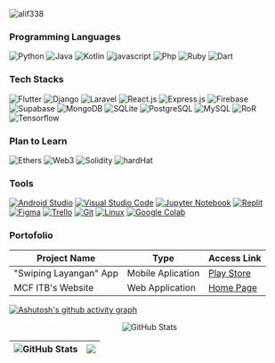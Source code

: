 <p> <img src="https://komarev.com/ghpvc/?username=alif338&color=green" alt="alif338"> </p>

### Programming Languages
<p>
  <img alt="Python" src="https://img.shields.io/badge/-Python-4B8BBE?style=for-the-badge&logo=python&logoColor=white"/>
  <img alt="Java" src="https://img.shields.io/badge/-Java-eb8334?style=for-the-badge&logo=java&logoColor=white" /> 
  <img alt="Kotlin" src="https://img.shields.io/badge/-Kotlin-a605e6?style=for-the-badge&logo=kotlin&logoColor=white" /> 
  <img alt="javascript" src="https://img.shields.io/badge/-Javascript-000000?style=for-the-badge&logo=javascript&logoColor=f0db4f" /> 
  <img alt="Php" src="https://img.shields.io/badge/-Php-4934eb?style=for-the-badge&logo=php&logoColor=white" />
  <img alt="Ruby" src="https://img.shields.io/badge/-Ruby-262626?style=for-the-badge&logo=ruby&logoColor=ff0000"/> 
  <img alt="Dart" src="https://img.shields.io/badge/-Dart-444444?style=for-the-badge&logo=dart&logoColor=1fb4e0"/> 
</p>

### Tech Stacks
<p>
  <img alt="Flutter" src="https://img.shields.io/badge/-Flutter-3498eb?style=for-the-badge&logo=flutter&logoColor=white" />
  <img alt="Django" src="https://img.shields.io/badge/-Django-014d00?style=for-the-badge&logo=django&logoColor=white"/>
  <img alt="Laravel" src="https://img.shields.io/badge/-Laravel-ff0000?style=for-the-badge&logo=laravel&logoColor=white" />
  <img alt="React.js" src="https://img.shields.io/badge/-React.js-404d59?style=for-the-badge&logo=react&logoColor=61DAFB" /> 
  <img alt="Express.js" src="https://img.shields.io/badge/-Express.js-404d59?style=for-the-badge&logo=express&logoColor=white" /> 
  <img alt="Firebase" src="https://img.shields.io/badge/-Firebase-ffa200?style=for-the-badge&logo=firebase&logoColor=white"/>
  <img alt="Supabase" src="https://img.shields.io/badge/-Supabase-000000?style=for-the-badge&logo=supabase&logoColor=dark-green"/>
  <img alt="MongoDB" src="https://img.shields.io/badge/-MongoDB-3fa037?style=for-the-badge&logo=mongodb&logoColor=white"/>
  <img alt="SQLite" src="https://img.shields.io/badge/-SQLite-1c77bd?style=for-the-badge&logo=sqlite&logoColor=white"/>
  <img alt="PostgreSQL" src="https://img.shields.io/badge/-PostgreSQL-0081cc?style=for-the-badge&logo=postgresql&logoColor=white"/>
  <img alt="MySQL" src="https://img.shields.io/badge/-MySQL-00758f?style=for-the-badge&logo=mysql&logoColor=white"/> 
  <img alt="RoR" src="https://img.shields.io/badge/-Ruby_on_Rails-444444?style=for-the-badge&logo=rubyonrails&logoColor=red"/>
  <img alt="Tensorflow" src="https://img.shields.io/badge/-Tensorflow-ff8000?style=for-the-badge&logo=tensorflow&logoColor=white"/>
</p>

### Plan to Learn
<p>
  <img alt="Ethers" src="https://img.shields.io/badge/-Ethers.js-100194?style=for-the-badge&logo=eth&logoColor=white" />
  <img alt="Web3" src="https://img.shields.io/badge/-Web3.js-026fbd?style=for-the-badge&logo=web&logoColor=white" />
  <img alt="Solidity" src="https://img.shields.io/badge/-Solidity-545454?style=for-the-badge&logo=solidity&logoColor=white" />
  <img alt="hardHat" src="https://img.shields.io/badge/-hardhat-ffa200?style=for-the-badge&logo=hardhat&logoColor=white" />
</p>

### Tools
<p>
  <a href="https://developer.android.com/studio"><img alt="Android Studio" src="https://img.shields.io/badge/Android_Studio-black?logo=android+studio&style=for-the-badge"/></a>
  <a href="https://code.visualstudio.com/"><img alt="Visual Studio Code" src="https://img.shields.io/badge/Visual_Studio_Code-black?logo=visual+studio+code&style=for-the-badge"/></a>
  <a href="#"><img alt="Jupyter Notebook" src="https://img.shields.io/badge/Jupyter_Notebook-black?logo=jupyter&style=for-the-badge"/></a>
  <a href="#"><img alt="Replit" src="https://img.shields.io/badge/Replit-black?logo=replit&style=for-the-badge"/></a> 
  <a href="#"><img alt="Figma" src="https://img.shields.io/badge/Figma-black?logo=figma&style=for-the-badge"/></a>
  <a href="#"><img alt="Trello" src="https://img.shields.io/badge/Trello-black?logo=trello&style=for-the-badge"/></a>
  <a href=""><img alt="Git" src="https://img.shields.io/badge/Git-black?logo=git&style=for-the-badge"/></a>
  <a href="#"><img alt="Linux" src="https://img.shields.io/badge/Linux-black?logo=linux&style=for-the-badge"/></a>
  <a href="#"><img alt="Google Colab" src="https://img.shields.io/badge/Windows-black?logo=windows&style=for-the-badge"/></a>
</p>

### Portofolio
| Project Name | Type | Access Link |
| --- | --- | --- |
|"Swiping Layangan" App | Mobile Aplication | [Play Store](https://play.google.com/store/apps/details?id=com.ultg.kite_sweeping) |
| MCF ITB's Website | Web Application | [Home Page](https://mcf-itb-2022.com/) |


[![Ashutosh's github activity graph](https://activity-graph.herokuapp.com/graph?username=alif338&theme=gotham)](https://github.com/ashutosh00710/github-readme-activity-graph)
<p align="center">
 <img src="https://github-readme-stats.vercel.app/api?username=alif338&amp;show_icons=true&amp;count_private=true&amp;theme=vue-dark" alt="GitHub Stats">
</p>
 
 
 |<img src="https://github-readme-stats-one-bice.vercel.app/api/top-langs/?username=alif338&langs_count=8&layout=compact&role=OWNER,ORGANIZATION_MEMBER,COLLABORATOR&theme=vue-dark" alt="GitHub Stats">|<img src="https://github-readme-streak-stats.herokuapp.com/?user=alif338&theme=vue-dark"/>|
|---|---|
